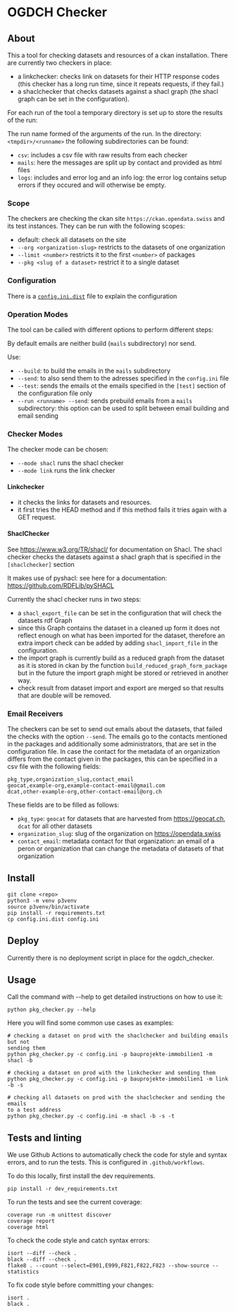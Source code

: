 # OGDCH Checker

## About 

This a tool for checking datasets and resources of a ckan installation.
There are currently two checkers in place: 

- a linkchecker: checks link on datasets for their HTTP response codes (this 
  checker has a long run time, since it repeats requests, if they fail.)
- a shaclchecker that checks datasets against a shacl graph (the shacl graph can be set in the configuration).

For each run of the tool a temporary directory is set up to store the 
results of the run: 

The run name formed of the arguments of the run. In the directory: `<tmpdir>/<runname>` the following subdirectories can be found:

- `csv`: includes a csv file with raw results from each checker
- `mails`: here the messages are split up by contact and provided as html files
- `logs`: includes and error log and an info log: the error log contains setup errors if they occured and will otherwise be empty.

### Scope

The checkers are checking the ckan site `https://ckan.opendata.swiss` and its test instances.
They can be run with the following scopes:

- default: check all datasets on the site
- `--org <organization-slug>` restricts to the datasets of one organization
- `--limit <number>` restricts it to the first `<number>` of packages
- `--pkg <slug of a dataset>` restrict it to a single dataset

### Configuration

There is a [`config.ini.dist`](config.ini.dist) file to explain the configuration

### Operation Modes

The tool can be called with different options to perform different steps:

By default emails are neither build (`mails` subdirectory) nor send.

Use:
- `--build`: to build the emails in the `mails` subdirectory
- `--send`: to also send them to the adresses specified in the `config.ini` file
- `--test`: sends the emails ot the emails specified in the `[test]` section of 
  the configuration file only
- `--run <runname> --send`: sends prebuild emails from a `mails` subdirectory: this option 
  can be used to split between email building and email sending 


### Checker Modes

The checker mode can be chosen: 

- `--mode shacl` runs the shacl checker
- `--mode link` runs the link checker

#### Linkchecker

- it checks the links for datasets and resources. 
- it first tries the HEAD 
  method and if this method fails it tries again with a GET request.

#### ShaclChecker

See https://www.w3.org/TR/shacl/ for documentation on Shacl.
The shacl checker checks the datasets against a shacl graph that is 
specified in the `[shaclchecker]` section

It makes use of pyshacl: see here for a documentation: https://github.com/RDFLib/pySHACL

Currently the shacl checker runs in two steps: 

- a `shacl_export_file` can be set in the configuration that will check the datasets rdf Graph
- since this Graph contains the dataset in a cleaned up form it does not reflect enough on what has been imported for the dataset, therefore an extra import check can be added by adding `shacl_import_file` in the configuration.
- the import graph is currently build as a reduced graph from the dataset as it is stored in ckan by the function `build_reduced_graph_form_package` but in the future the import graph might be stored or retrieved in another way.
- check result from dataset import and export are merged so that results that are double will be removed.


### Email Receivers

The checkers can be set to send out emails about the datasets, that failed the checks with the option `--send`.
The emails go to the contacts mentioned in the packages and additionally some administrators, that are set in the configuration file.
In case the contact for the metadata of an organization differs from the contact given in the packages, this can be specified in a csv file with the following fields:

```
pkg_type,organization_slug,contact_email
geocat,example-org,example-contact-email@gmail.com
dcat,other-example-org,other-contact-email@org.ch
```

These fields are to be filled as follows:

- `pkg_type`: `geocat` for datasets that are harvested from https://geocat.ch, `dcat` for all other datasets
- `organization_slug`: slug of the organization on https://opendata.swiss
- `contact_email`: metadata contact for that organization: an email of a peron or organization that can change the metadata of datasets of that organization
  
## Install 

```
git clone <repo>
python3 -m venv p3venv
source p3venv/bin/activate
pip install -r requirements.txt
cp config.ini.dist config.ini
```

## Deploy

Currently there is no deployment script in place for the ogdch_checker.

## Usage

Call the command with --help to get detailed instructions on how to use it:

```
python pkg_checker.py --help
```

Here you will find some common use cases as examples:

```
# checking a dataset on prod with the shaclchecker and building emails but not 
sending them
python pkg_checker.py -c config.ini -p bauprojekte-immobilien1 -m shacl -b 

# checking a dataset on prod with the linkchecker and sending them
python pkg_checker.py -c config.ini -p bauprojekte-immobilien1 -m link -b -s

# checking all datasets on prod with the shaclchecker and sending the emails 
to a test address
python pkg_checker.py -c config.ini -m shacl -b -s -t
```

## Tests and linting

We use Github Actions to automatically check the code for style and syntax
errors, and to run the tests. This is configured in `.github/workflows`.

To do this locally, first install the dev requirements.

```
pip install -r dev_requirements.txt
```

To run the tests and see the current coverage:

```
coverage run -m unittest discover
coverage report
coverage html
```

To check the code style and catch syntax errors:

```
isort --diff --check .
black --diff --check .
flake8 . --count --select=E901,E999,F821,F822,F823 --show-source --statistics
```

To fix code style before committing your changes:

```
isort .
black .
```
